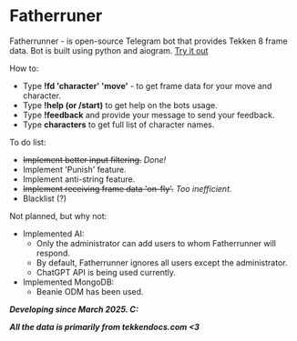 # Fatherruner

Fatherrunner - is open-source Telegram bot that provides Tekken 8 frame data.
Bot is built using python and aiogram.
[Try it out](https://t.me/fatherrunner_bot)

How to:
- Type **!fd 'character' 'move'** - to get frame data for your move and character.
- Type **!help (or /start)** to get help on the bots usage.
- Type **!feedback** and provide your message to send your feedback.
- Type **characters** to get full list of character names.

To do list:
- ~~Implement better input filtering.~~ *Done!*
- Implement 'Punish' feature.
- Implement anti-string feature.
- ~~Implement receiving frame data 'on-fly'.~~ *Too inefficient.*
- Blacklist (?)

Not planned, but why not:
- Implemented AI:
    - Only the administrator can add users to whom Fatherrunner will respond.
    - By default, Fatherrunner ignores all users except the administrator.
    - ChatGPT API is being used currently.
- Implemented MongoDB:
    - Beanie ODM has been used.

***Developing since March 2025. C:***

***All the data is primarily from tekkendocs.com <3***